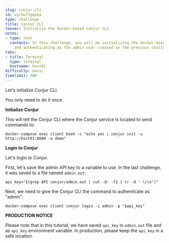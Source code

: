 ```yaml
---
slug: conjur-cli
id: xyrko77gqoqa
type: challenge
title: Conjur CLI
teaser: Initialize the Docker-based Conjur CLI.
notes:
- type: text
  contents: In this challenge, you will be initializing the Docker-based Conjur CLI
    and authenticating as the admin user created in the previous challenge.
tabs:
- title: Terminal
  type: terminal
  hostname: host01
difficulty: basic
timelimit: 300
---
```

Let's initialize Conjur CLI.

You only need to do it once.

**Initialize Conjur**

This will tell the Conjur CLI where the Conjur service is located to send commands to:

```
docker-compose exec client bash -c "echo yes | conjur init -u http://host01:8080 -a demo"
```

**Login to Conjur**

Let's login to Conjur.

First, let's save the admin API key to a variable to use. In the last challenge, it was saved to a file named `admin.out`:

```
api_key="$(grep API conjur/admin.out | cut -d: -f2 | tr -d ' \r\n')"
```

Next, we need to give the Conjur CLI the command to authenticate as "admin":

```
docker-compose exec client conjur login -i admin -p "$api_key"
```

**PRODUCTION NOTICE**

Please note that in this tutorial, we have saved `api_key` in `admin.out` file and as `api_key` environment variable.
In production, please keep the `api_key` in a safe location.